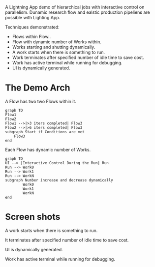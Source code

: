 A Lightning App demo of hierarchical jobs with interactive control on parallelism.  Dunamic research flow and ealstic production pipeliens are possible with Lighting App. 

Techniques demonstrated:
- Flows within Flow..
- Flow with dynamic number of Works within.
- Works starting and shutting dynamically.
- A work starts when there is something to run.
- Work terminates after specified number of idle time to save cost.
- Work has active terminal while running for debugging.
- UI is dynamically generated.

# The Demo Arch

A Flow has two two Flows within it.
```mermaid
graph TD
Flow1
Flow2
Flow1 -->|>3 iters completed| Flow3
Flow2 -->|>6 iters completed| Flow3
subgraph Start if Conditions are met
    Flow3
end
```

Each Flow has dynamic number of Works.
```mermaid
graph TD
UI --> |Interactive Control During the Run| Run
Run --> Work0
Run --> Work1
Run --> WorkN
subgraph Number increase and decrease dynamically  
		Work0
		Work1
		WorkN
end
```

# Screen shots

A work starts when there is something to run.

It terminates after specified number of idle time to save cost.

UI is dynamically generated.

Work has active terminal while running for debugging.

